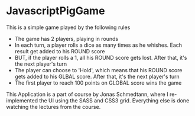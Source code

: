 # JavascriptPigGame
This is a simple game played by the following rules
- The game has 2 players, playing in rounds
- In each turn, a player rolls a dice as many times as he whishes. Each result get added to his ROUND score
- BUT, if the player rolls a 1, all his ROUND score gets lost. After that, it's the next player's turn
- The player can choose to 'Hold', which means that his ROUND score gets added to his GLBAL score. After that, it's the next player's turn
- The first player to reach 100 points on GLOBAL score wins the game

This Application is a part of course by Jonas Schmedtann, where I re-implemented the UI using the SASS and CSS3 grid. Everything else is done watching the lectures from the course.
